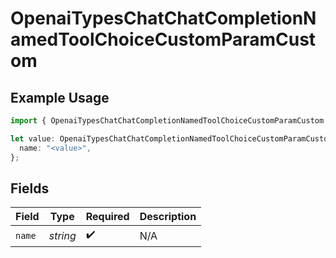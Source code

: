 # OpenaiTypesChatChatCompletionNamedToolChoiceCustomParamCustom

## Example Usage

```typescript
import { OpenaiTypesChatChatCompletionNamedToolChoiceCustomParamCustom } from "opperai/models";

let value: OpenaiTypesChatChatCompletionNamedToolChoiceCustomParamCustom = {
  name: "<value>",
};
```

## Fields

| Field              | Type               | Required           | Description        |
| ------------------ | ------------------ | ------------------ | ------------------ |
| `name`             | *string*           | :heavy_check_mark: | N/A                |